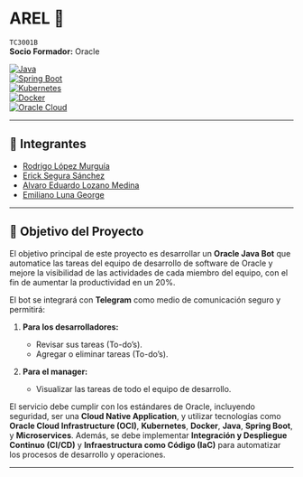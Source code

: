 # AREL 🍵  
`TC3001B`  
**Socio Formador:** Oracle  

[![Java](https://img.shields.io/badge/Java-007396?style=for-the-badge&logo=java&logoColor=white)](https://www.oracle.com/java/)  
[![Spring Boot](https://img.shields.io/badge/Spring_Boot-6DB33F?style=for-the-badge&logo=spring-boot&logoColor=white)](https://spring.io/projects/spring-boot)  
[![Kubernetes](https://img.shields.io/badge/Kubernetes-326CE5?style=for-the-badge&logo=kubernetes&logoColor=white)](https://kubernetes.io/)  
[![Docker](https://img.shields.io/badge/Docker-2496ED?style=for-the-badge&logo=docker&logoColor=white)](https://www.docker.com/)  
[![Oracle Cloud](https://img.shields.io/badge/Oracle%20Cloud-F80000?style=for-the-badge&logo=oracle&logoColor=white)](https://www.oracle.com/cloud/)  

---

## 👥 Integrantes  
- [Rodrigo López Murguía](https://github.com/roccolpz)  
- [Erick Segura Sánchez](https://github.com/ErickinSegura)  
- [Alvaro Eduardo Lozano Medina](https://github.com/AlvaroCheese)  
- [Emiliano Luna George](https://github.com/emilunageo)  

---

## 🎯 Objetivo del Proyecto

El objetivo principal de este proyecto es desarrollar un **Oracle Java Bot** que automatice las tareas del equipo de desarrollo de software de Oracle y mejore la visibilidad de las actividades de cada miembro del equipo, con el fin de aumentar la productividad en un 20%. 

El bot se integrará con **Telegram** como medio de comunicación seguro y permitirá:

1. **Para los desarrolladores:**
   - Revisar sus tareas (To-do’s).
   - Agregar o eliminar tareas (To-do’s).

2. **Para el manager:**
   - Visualizar las tareas de todo el equipo de desarrollo.

El servicio debe cumplir con los estándares de Oracle, incluyendo seguridad, ser una **Cloud Native Application**, y utilizar tecnologías como **Oracle Cloud Infrastructure (OCI)**, **Kubernetes**, **Docker**, **Java**, **Spring Boot**, y **Microservices**. Además, se debe implementar **Integración y Despliegue Continuo (CI/CD)** y **Infraestructura como Código (IaC)** para automatizar los procesos de desarrollo y operaciones.


---
